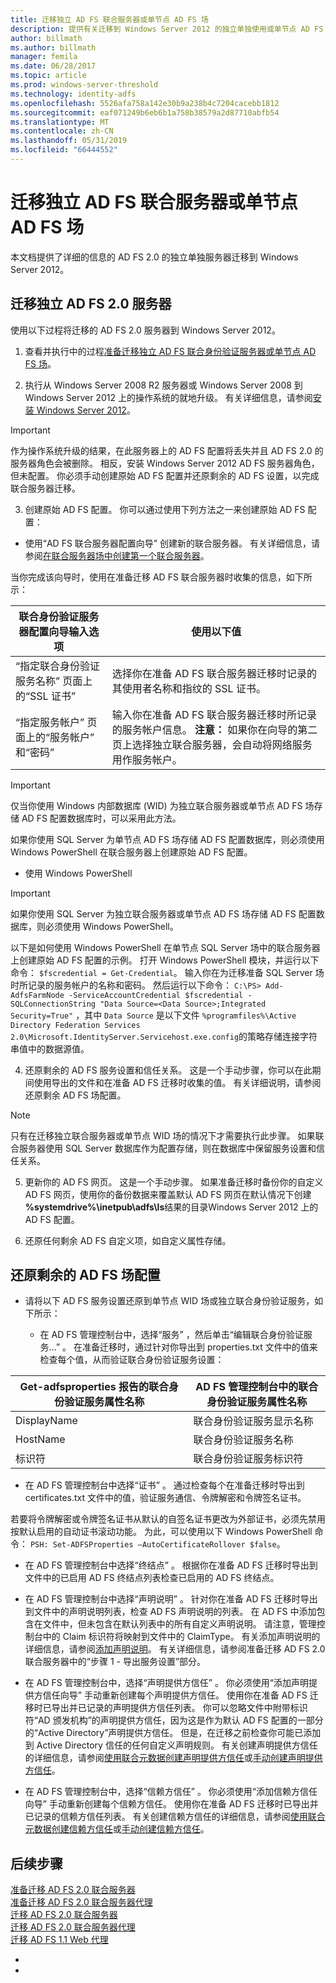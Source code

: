```yaml
---
title: 迁移独立 AD FS 联合服务器或单节点 AD FS 场
description: 提供有关迁移到 Windows Server 2012 的独立单独使用或单节点 AD FS 2.0 服务器的信息
author: billmath
ms.author: billmath
manager: femila
ms.date: 06/28/2017
ms.topic: article
ms.prod: windows-server-threshold
ms.technology: identity-adfs
ms.openlocfilehash: 5526afa758a142e30b9a238b4c7204cacebb1812
ms.sourcegitcommit: eaf071249b6eb6b1a758b38579a2d87710abfb54
ms.translationtype: MT
ms.contentlocale: zh-CN
ms.lasthandoff: 05/31/2019
ms.locfileid: "66444552"
---
```

# <a name="migrate-a-stand-alone-ad-fs-federation-server-or-a-single-node-ad-fs-farm"></a>迁移独立 AD FS 联合服务器或单节点 AD FS 场  
本文档提供了详细的信息的 AD FS 2.0 的独立单独服务器迁移到 Windows Server 2012。

## <a name="migrate-a-stand-alone-ad-fs-20-server"></a>迁移独立 AD FS 2.0 服务器

使用以下过程将迁移的 AD FS 2.0 服务器到 Windows Server 2012。
  
1.  查看并执行中的过程[准备迁移独立 AD FS 联合身份验证服务器或单节点 AD FS 场](prepare-to-migrate-a-stand-alone-ad-fs-federation-server.md)。  
  
2.  执行从 Windows Server 2008 R2 服务器或 Windows Server 2008 到 Windows Server 2012 上的操作系统的就地升级。 有关详细信息，请参阅[安装 Windows Server 2012](https://technet.microsoft.com/library/jj134246.aspx)。  
  
> [!IMPORTANT]
>  作为操作系统升级的结果，在此服务器上的 AD FS 配置将丢失并且 AD FS 2.0 的服务器角色会被删除。 相反，安装 Windows Server 2012 AD FS 服务器角色，但未配置。 你必须手动创建原始 AD FS 配置并还原剩余的 AD FS 设置，以完成联合服务器迁移。  
  
3. 创建原始 AD FS 配置。 你可以通过使用下列方法之一来创建原始 AD FS 配置：  
  
-   使用“AD FS 联合服务器配置向导”  创建新的联合服务器。 有关详细信息，请参阅[在联合服务器场中创建第一个联合服务器](Create-the-First-Federation-Server-in-a-Federation-Server-Farm.md)。  
  
当你完成该向导时，使用在准备迁移 AD FS 联合服务器时收集的信息，如下所示：  
  
 |**联合身份验证服务器配置向导输入选项**|**使用以下值**| 
|-----|-----| 
|“指定联合身份验证服务名称”  页面上的“SSL 证书” |选择你在准备 AD FS 联合服务器迁移时记录的其使用者名称和指纹的 SSL 证书。|  
|“指定服务帐户”  页面上的“服务帐户”  和“密码” |输入你在准备 AD FS 联合服务器迁移时所记录的服务帐户信息。 **注意：** 如果你在向导的第二页上选择独立联合服务器，会自动将网络服务用作服务帐户。|  
  
> [!IMPORTANT] 
> 仅当你使用 Windows 内部数据库 (WID) 为独立联合服务器或单节点 AD FS 场存储 AD FS 配置数据库时，可以采用此方法。  
>
>  如果你使用 SQL Server 为单节点 AD FS 场存储 AD FS 配置数据库，则必须使用 Windows PowerShell 在联合服务器上创建原始 AD FS 配置。  
  
-   使用 Windows PowerShell  
  
> [!IMPORTANT]
>  如果你使用 SQL Server 为独立联合服务器或单节点 AD FS 场存储 AD FS 配置数据库，则必须使用 Windows PowerShell。  
  
以下是如何使用 Windows PowerShell 在单节点 SQL Server 场中的联合服务器上创建原始 AD FS 配置的示例。  打开 Windows PowerShell 模块，并运行以下命令： `$fscredential = Get-Credential`。 输入你在为迁移准备 SQL Server 场时所记录的服务帐户的名称和密码。 然后运行以下命令： `C:\PS> Add-AdfsFarmNode -ServiceAccountCredential $fscredential -SQLConnectionString "Data Source=<Data Source>;Integrated Security=True"` ，其中 `Data Source` 是以下文件 `%programfiles%\Active Directory Federation Services 2.0\Microsoft.IdentityServer.Servicehost.exe.config`的策略存储连接字符串值中的数据源值。  
  
4. 还原剩余的 AD FS 服务设置和信任关系。 这是一个手动步骤，你可以在此期间使用导出的文件和在准备 AD FS 迁移时收集的值。 有关详细说明，请参阅还原剩余 AD FS 场配置。  
  
> [!NOTE]
>  只有在迁移独立联合服务器或单节点 WID 场的情况下才需要执行此步骤。  如果联合服务器使用 SQL Server 数据库作为配置存储，则在数据库中保留服务设置和信任关系。  
  
5. 更新你的 AD FS 网页。 这是一个手动步骤。 如果准备迁移时备份你的自定义 AD FS 网页，使用你的备份数据来覆盖默认 AD FS 网页在默认情况下创建 **%systemdrive%\inetpub\adfs\ls**结果的目录Windows Server 2012 上的 AD FS 配置。  
  
6. 还原任何剩余 AD FS 自定义项，如自定义属性存储。  
  
## <a name="restoring-the-remaining-ad-fs-farm-configuration"></a>还原剩余的 AD FS 场配置  
  
-   请将以下 AD FS 服务设置还原到单节点 WID 场或独立联合身份验证服务，如下所示：  
  
    -   在 AD FS 管理控制台中，选择“服务”  ，然后单击“编辑联合身份验证服务...”  。 在准备迁移时，通过针对你导出到 properties.txt 文件中的值来检查每个值，从而验证联合身份验证服务设置：  
  
    
|**Get-adfsproperties 报告的联合身份验证服务属性名称**|**AD FS 管理控制台中的联合身份验证服务属性名称**|  
|-----|-----|
|DisplayName|联合身份验证服务显示名称|  
|HostName|联合身份验证服务名称|  
|标识符|联合身份验证服务标识符|  
  
-   在 AD FS 管理控制台中选择“证书”  。 通过检查每个在准备迁移时导出到 certificates.txt 文件中的值，验证服务通信、令牌解密和令牌签名证书。  
  
若要将令牌解密或令牌签名证书从默认的自签名证书更改为外部证书，必须先禁用按默认启用的自动证书滚动功能。  为此，可以使用以下 Windows PowerShell 命令： `PSH: Set-ADFSProperties –AutoCertificateRollover $false`。  
  
-   在 AD FS 管理控制台中选择“终结点”  。 根据你在准备 AD FS 迁移时导出到文件中的已启用 AD FS 终结点列表检查已启用的 AD FS 终结点。  
  
-   在 AD FS 管理控制台中选择“声明说明”  。 针对你在准备 AD FS 迁移时导出到文件中的声明说明列表，检查 AD FS 声明说明的列表。 在 AD FS 中添加包含在文件中，但未包含在默认列表中的所有自定义声明说明。  请注意，管理控制台中的 Claim 标识符将映射到文件中的 ClaimType。  有关添加声明说明的详细信息，请参阅[添加声明说明](../operations/add-a-claim-description.md)。 有关详细信息，请参阅准备迁移 AD FS 2.0 联合服务器中的“步骤 1 - 导出服务设置”部分。  
  
-   在 AD FS 管理控制台中，选择“声明提供方信任”  。 你必须使用“添加声明提供方信任向导”  手动重新创建每个声明提供方信任。  使用你在准备 AD FS 迁移时已导出并已记录的声明提供方信任列表。 你可以忽略文件中附带标识符“AD 颁发机构”的声明提供方信任，因为这是作为默认 AD FS 配置的一部分的“Active Directory”声明提供方信任。  但是，在迁移之前检查你可能已添加到 Active Directory 信任的任何自定义声明规则。 有关创建声明提供方信任的详细信息，请参阅[使用联合元数据创建声明提供方信任](../operations/create-a-claims-provider-trust.md#to-create-a-claims-provider-trust-using-federation-metadata)或[手动创建声明提供方信任](../operations/create-a-claims-provider-trust.md#to-create-a-claims-provider-trust-manually)。  
  
-   在 AD FS 管理控制台中，选择“信赖方信任”  。 你必须使用“添加信赖方信任向导”  手动重新创建每个信赖方信任。 使用你在准备 AD FS 迁移时已导出并已记录的信赖方信任列表。 有关创建信赖方信任的详细信息，请参阅[使用联合元数据创建信赖方信任](../operations/create-a-relying-party-trust.md#to-create-a-claims-aware-relying-party-trust-using-federation-metadata)或[手动创建信赖方信任](../operations/create-a-relying-party-trust.md#to-create-a-claims-aware-relying-party-trust-manually)。 

## <a name="next-steps"></a>后续步骤
 [准备迁移 AD FS 2.0 联合服务器](prepare-to-migrate-ad-fs-fed-server.md)   
 [准备迁移 AD FS 2.0 联合服务器代理](prepare-to-migrate-ad-fs-fed-proxy.md)   
 [迁移 AD FS 2.0 联合服务器](migrate-the-ad-fs-fed-server.md)   
 [迁移 AD FS 2.0 联合服务器代理](migrate-the-ad-fs-2-fed-server-proxy.md)   
 [迁移 AD FS 1.1 Web 代理](migrate-the-ad-fs-web-agent.md)




-   
-    